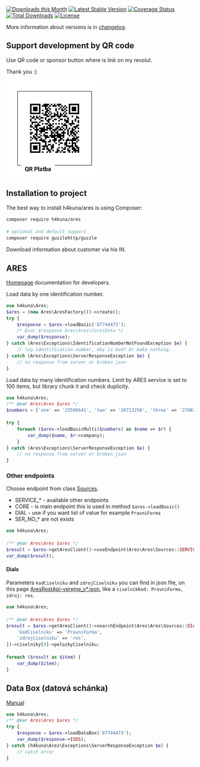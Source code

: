 [![Downloads this Month](https://img.shields.io/packagist/dm/h4kuna/ares.svg)](https://packagist.org/packages/h4kuna/ares)
[![Latest Stable Version](https://poser.pugx.org/h4kuna/ares/v/stable?format=flat)](https://packagist.org/packages/h4kuna/ares)
[![Coverage Status](https://coveralls.io/repos/github/h4kuna/ares/badge.svg?branch=master)](https://coveralls.io/github/h4kuna/ares?branch=master)
[![Total Downloads](https://poser.pugx.org/h4kuna/ares/downloads?format=flat)](https://packagist.org/packages/h4kuna/ares)
[![License](https://poser.pugx.org/h4kuna/ares/license?format=flat)](https://packagist.org/packages/h4kuna/ares)

More information about versions is in [changelog](changelog.md).

## Support development by QR code

Use QR code or sponsor button where is link on my revolut.

Thank you :)

![QR payment](./.doc/payment.png)


## Installation to project

The best way to install h4kuna/ares is using Composer:

```sh
composer require h4kuna/ares

# optional and default support
composer require guzzlehttp/guzzle
```

Download information about customer via his IN.

## ARES

[Homepage](https://ares.gov.cz/stranky/vyvojar-info) documentation for developers.

Load data by one identification number.

```php
use h4kuna\Ares;
$ares = (new Ares\AresFactory())->create();
try {
    $response = $ares->loadBasic('87744473');
    /* @var $response Ares\Ares\Core\Data */
    var_dump($response);
} catch (Ares\Exceptions\IdentificationNumberNotFoundException $e) {
    // log identification number, why is bad? Or make nothing.
} catch (Ares\Exceptions\ServerResponseException $e) {
    // no response from server or broken json
}
```

Load data by many identification numbers. Limit by ARES service is set to 100 items, but library chunk it and check duplicity.

```php
use h4kuna\Ares;
/** @var Ares\Ares $ares */
$numbers = ['one' => '25596641', 'two' => '26713250', 'three' => '27082440', 'four' => '11111111'];

try { 
    foreach ($ares->loadBasicMulti($numbers) as $name => $r) {
        var_dump($name, $r->company);
    }
} catch (Ares\Exceptions\ServerResponseException $e) {
    // no response from server or broken json
}
```

### Other endpoints

Choose endpoint from class [Sources](./src/Ares/Sources.php).
- SERVICE_* - available other endpoints
- CORE - is main endpoint this is used in method `$ares->loadBasic()`
- DIAL - use if you want list of value for example `PravniForma`
- SER_NO_* are not exists 

```php
use h4kuna\Ares;

/** @var Ares\Ares $ares */
$result = $ares->getAresClient()->useEndpoint(Ares\Ares\Sources::SERVICE_VR, '27082440');
var_dump($result);
```

#### Dials

Parameters `kodCiselniku` and `zdrojCiselniku` you can find in json file, on this page [AresRestApi-verejne_v*.json](https://ares.gov.cz/stranky/vyvojar-info), like a `ciselnikKod: PravniForma, zdroj: res`.

```php
use h4kuna\Ares;

/** @var Ares\Ares $ares */
$result = $ares->getAresClient()->searchEndpoint(Ares\Ares\Sources::DIAL, [
	'kodCiselniku' => 'PravniForma',
	'zdrojCiselniku' => 'res',
])->ciselniky[0]->polozkyCiselniku;

foreach ($result as $item) {
	var_dump($item);
}
```

## Data Box (datová schánka)

[Manual](https://www.mojedatovaschranka.cz/sds/p/download/sds_webove_sluzby.pdf#view=Fit)

```php
use h4kuna\Ares;
/** @var Ares\Ares $ares */
try {
    $response = $ares->loadDataBox('87744473');
    var_dump($response->ISDS);
} catch (h4kuna\Ares\Exceptions\ServerResponseException $e) {
    // catch error
}
```
